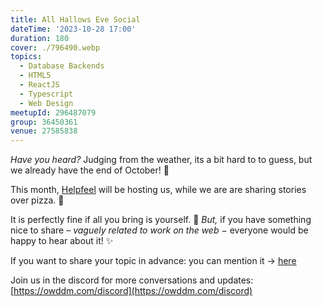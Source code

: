 ```yaml
---
title: All Hallows Eve Social
dateTime: '2023-10-28 17:00'
duration: 180
cover: ./796490.webp
topics:
  - Database Backends
  - HTML5
  - ReactJS
  - Typescript
  - Web Design
meetupId: 296487079
group: 36450361
venue: 27585838
---
```


*Have you heard?* Judging from the weather, its a bit hard to to guess, but we already have the end of October! 🍁

This month, [Helpfeel](https://helpfeel.com/) will be hosting us, while we are are sharing stories over pizza. 🍕

It is perfectly fine if all you bring is yourself. 🤗 *But,* if you have something nice to share *– vaguely related to work on the web −* everyone would be happy to hear about it! ✨

If you want to share your topic in advance: you can mention it → [here](https://docs.google.com/spreadsheets/d/1rc_hHNFDp4CDsVKSIlAVKmHela7Agw22L_L01bhaSTU/edit?usp=sharing)

Join us in the discord for more conversations and updates: [https://owddm.com/discord](https://owddm.com/discord)
